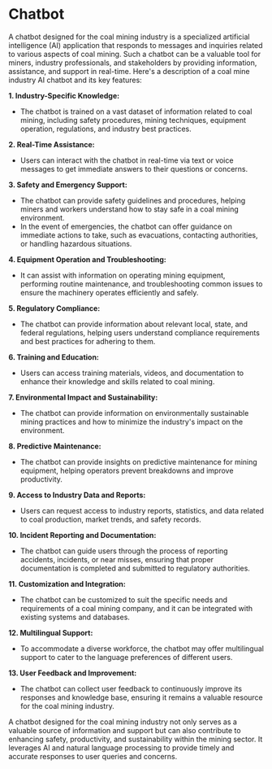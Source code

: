 # Chatbot

A chatbot designed for the coal mining industry is a specialized artificial intelligence (AI) application that responds to messages and inquiries related to various aspects of coal mining. Such a chatbot can be a valuable tool for miners, industry professionals, and stakeholders by providing information, assistance, and support in real-time. Here's a description of a coal mine industry AI chatbot and its key features:

**1. Industry-Specific Knowledge:**
   - The chatbot is trained on a vast dataset of information related to coal mining, including safety procedures, mining techniques, equipment operation, regulations, and industry best practices.

**2. Real-Time Assistance:**
   - Users can interact with the chatbot in real-time via text or voice messages to get immediate answers to their questions or concerns.

**3. Safety and Emergency Support:**
   - The chatbot can provide safety guidelines and procedures, helping miners and workers understand how to stay safe in a coal mining environment.
   - In the event of emergencies, the chatbot can offer guidance on immediate actions to take, such as evacuations, contacting authorities, or handling hazardous situations.

**4. Equipment Operation and Troubleshooting:**
   - It can assist with information on operating mining equipment, performing routine maintenance, and troubleshooting common issues to ensure the machinery operates efficiently and safely.

**5. Regulatory Compliance:**
   - The chatbot can provide information about relevant local, state, and federal regulations, helping users understand compliance requirements and best practices for adhering to them.

**6. Training and Education:**
   - Users can access training materials, videos, and documentation to enhance their knowledge and skills related to coal mining.

**7. Environmental Impact and Sustainability:**
   - The chatbot can provide information on environmentally sustainable mining practices and how to minimize the industry's impact on the environment.

**8. Predictive Maintenance:**
   - The chatbot can provide insights on predictive maintenance for mining equipment, helping operators prevent breakdowns and improve productivity.

**9. Access to Industry Data and Reports:**
   - Users can request access to industry reports, statistics, and data related to coal production, market trends, and safety records.

**10. Incident Reporting and Documentation:**
   - The chatbot can guide users through the process of reporting accidents, incidents, or near misses, ensuring that proper documentation is completed and submitted to regulatory authorities.

**11. Customization and Integration:**
   - The chatbot can be customized to suit the specific needs and requirements of a coal mining company, and it can be integrated with existing systems and databases.

**12. Multilingual Support:**
   - To accommodate a diverse workforce, the chatbot may offer multilingual support to cater to the language preferences of different users.

**13. User Feedback and Improvement:**
   - The chatbot can collect user feedback to continuously improve its responses and knowledge base, ensuring it remains a valuable resource for the coal mining industry.

A chatbot designed for the coal mining industry not only serves as a valuable source of information and support but can also contribute to enhancing safety, productivity, and sustainability within the mining sector. It leverages AI and natural language processing to provide timely and accurate responses to user queries and concerns.
